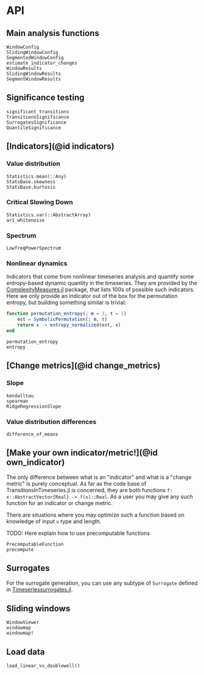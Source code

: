 # API

## Main analysis functions

```@docs
WindowConfig
SlidingWindowConfig
SegmentedWindowConfig
estimate_indicator_changes
WindowResults
SlidingWindowResults
SegmentWindowResults
```

## Significance testing

```@docs
significant_transitions
TransitionsSignificance
SurrogatesSignificance
QuantileSignificance
```

## [Indicators](@id indicators)

### Value distribution

```@docs
Statistics.mean(::Any)
StatsBase.skewness
StatsBase.kurtosis
```

### Critical Slowing Down

```@docs
Statistics.var(::AbstractArray)
ar1_whitenoise
```

### Spectrum

```@docs
LowfreqPowerSpectrum
```

### Nonlinear dynamics

Indicators that come from nonlinear timeseries analysis and quantify some entropy-based dynamic quantity in the timeseries. They are provided by the [ComplexityMeasures.jl](https://juliadynamics.github.io/ComplexityMeasures.jl/stable/) package, that lists 100s of possible such indicators. Here we only provide an indicator out of the box for the permutation entropy, but
building something similar is trivial:
```julia
function permutation_entropy(; m = 3, τ = 1)
    est = SymbolicPermutation(; m, τ)
    return x -> entropy_normalized(est, x)
end
```

```@docs
permutation_entropy
entropy
```

## [Change metrics](@id change_metrics)

### Slope

```@docs
kendalltau
spearman
RidgeRegressionSlope
```

### Value distribution differences

```@docs
difference_of_means
```

## [Make your own indicator/metric!](@id own_indicator)

The only difference between what is an "indicator" and what is a "change metric" is purely conceptual. As far as the code base of TransitionsInTimeseries.jl is concerned, they are both functions `f: x::AbstractVector{Real} -> f(x)::Real`. As a user you may give any such function for an indicator or change metric.

There are situations where you may optimize such a function based on knowledge of input `x` type and length.

TODO: Here explain how to use precomputable functions


```@docs
PrecomputableFunction
precompute
```

## Surrogates

For the surrogate generation, you can use any subtype of `Surrogate` defined in [Timeseriessurrogates.jl](https://juliadynamics.github.io/TimeseriesSurrogates.jl/v1.0/#Surrogate-methods-1).

## Sliding windows
```@docs
WindowViewer
windowmap
windowmap!
```

## Load data

```@docs
load_linear_vs_doublewell()
```
